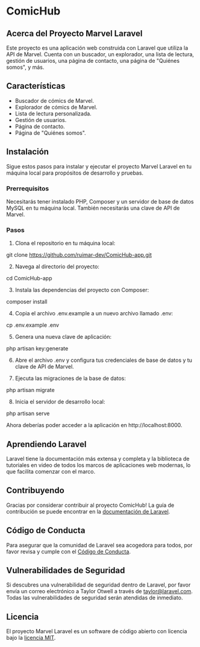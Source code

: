 # ComicHub

## Acerca del Proyecto Marvel Laravel

Este proyecto es una aplicación web construida con Laravel que utiliza la API de Marvel. Cuenta con un buscador, un explorador, una lista de lectura, gestión de usuarios, una página de contacto, una página de "Quiénes somos", y más.

## Características

- Buscador de cómics de Marvel.
- Explorador de cómics de Marvel.
- Lista de lectura personalizada.
- Gestión de usuarios.
- Página de contacto.
- Página de "Quiénes somos".

## Instalación

Sigue estos pasos para instalar y ejecutar el proyecto Marvel Laravel en tu máquina local para propósitos de desarrollo y pruebas.

### Prerrequisitos

Necesitarás tener instalado PHP, Composer y un servidor de base de datos MySQL en tu máquina local. También necesitarás una clave de API de Marvel.

### Pasos

1. Clona el repositorio en tu máquina local:

git clone https://github.com/ruimar-dev/ComicHub-app.git

2. Navega al directorio del proyecto:

cd ComicHub-app

3. Instala las dependencias del proyecto con Composer:

composer install

4. Copia el archivo .env.example a un nuevo archivo llamado .env:

cp .env.example .env

5. Genera una nueva clave de aplicación:

php artisan key:generate

6. Abre el archivo .env y configura tus credenciales de base de datos y tu clave de API de Marvel.

7. Ejecuta las migraciones de la base de datos:

php artisan migrate

8. Inicia el servidor de desarrollo local:

php artisan serve

Ahora deberías poder acceder a la aplicación en http://localhost:8000.

## Aprendiendo Laravel

Laravel tiene la documentación más extensa y completa y la biblioteca de tutoriales en video de todos los marcos de aplicaciones web modernas, lo que facilita comenzar con el marco.

## Contribuyendo

Gracias por considerar contribuir al proyecto ComicHub! La guía de contribución se puede encontrar en la [documentación de Laravel](https://laravel.com/docs/contributions).

## Código de Conducta

Para asegurar que la comunidad de Laravel sea acogedora para todos, por favor revisa y cumple con el [Código de Conducta](https://laravel.com/docs/contributions#code-of-conduct).

## Vulnerabilidades de Seguridad

Si descubres una vulnerabilidad de seguridad dentro de Laravel, por favor envía un correo electrónico a Taylor Otwell a través de [taylor@laravel.com](mailto:taylor@laravel.com). Todas las vulnerabilidades de seguridad serán atendidas de inmediato.

## Licencia

El proyecto Marvel Laravel es un software de código abierto con licencia bajo la [licencia MIT](https://opensource.org/licenses/MIT).
